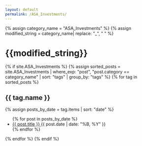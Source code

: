 ```yaml
---
layout: default
permalink: /ASA_Investments/
---
```


{% assign category_name = "ASA_Investments" %}
{% assign modified_string = category_name| replace: "_", " " %}
<h1>{{modified_string}}</h1>
{% if site.ASA_Investments %}
{% assign sorted_posts = site.ASA_Investments | where_exp: "post", "post.category == category_name" | sort: "tags" | group_by: "tags" %}
{% for tag in sorted_posts %}
<h2>{{ tag.name }}</h2>
{% assign posts_by_date = tag.items | sort: "date" %}
<ul>
{% for post in posts_by_date %}
<li><a href="{{ post.url | relative_url }}">{{ post.title }} </a><span>{{ post.date | date: "%B, %Y" }}</span></li>
{% endfor %}
</ul>
{% endfor %}
{% endif %}

